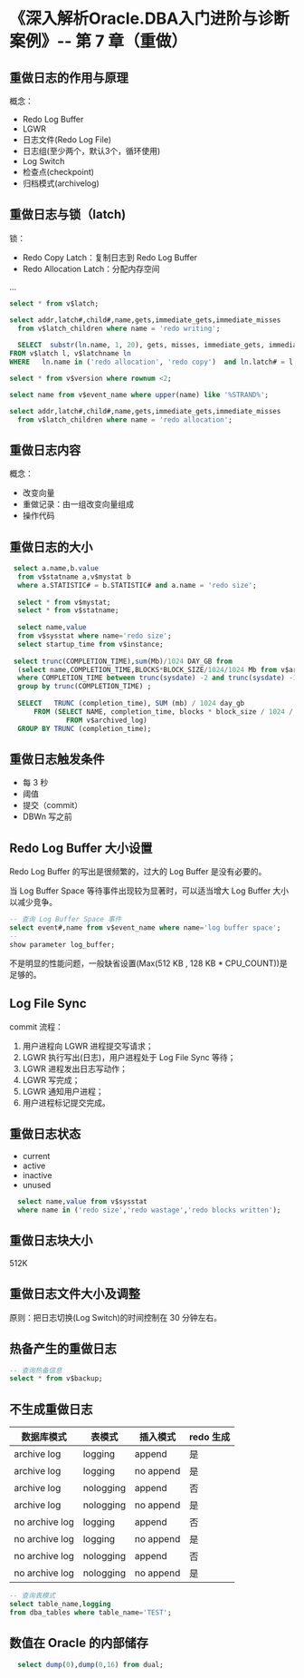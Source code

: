 
# 《深入解析Oracle.DBA入门进阶与诊断案例》-- 第 7 章（重做）


## 重做日志的作用与原理

概念：

* Redo Log Buffer
* LGWR
* 日志文件(Redo Log File)
* 日志组(至少两个，默认3个，循环使用)
* Log Switch
* 检查点(checkpoint)
* 归档模式(archivelog)


## 重做日志与锁（latch)

锁：

* Redo Copy Latch：复制日志到 Redo Log Buffer
* Redo Allocation Latch：分配内存空间

...

```sql
select * from v$latch;

select addr,latch#,child#,name,gets,immediate_gets,immediate_misses 
  from v$latch_children where name = 'redo writing'; 
  
  SELECT  substr(ln.name, 1, 20), gets, misses, immediate_gets, immediate_misses  
FROM v$latch l, v$latchname ln  
WHERE   ln.name in ('redo allocation', 'redo copy')  and ln.latch# = l.latch#;

select * from v$version where rownum <2; 

select name from v$event_name where upper(name) like '%STRAND%'; 

select addr,latch#,child#,name,gets,immediate_gets,immediate_misses 
  from v$latch_children where name = 'redo allocation'; 
```

## 重做日志内容

概念：

* 改变向量
* 重做记录：由一组改变向量组成
* 操作代码


## 重做日志的大小
  
```sql
 select a.name,b.value 
  from v$statname a,v$mystat b 
  where a.STATISTIC# = b.STATISTIC# and a.name = 'redo size'; 
  
  select * from v$mystat;
  select * from v$statname;
  
  select name,value 
  from v$sysstat where name='redo size';
  select startup_time from v$instance; 
  
 select trunc(COMPLETION_TIME),sum(Mb)/1024 DAY_GB from 
  (select name,COMPLETION_TIME,BLOCKS*BLOCK_SIZE/1024/1024 Mb from v$archived_log 
  where COMPLETION_TIME between trunc(sysdate) -2 and trunc(sysdate) -1) 
  group by trunc(COMPLETION_TIME) ;
  
  SELECT   TRUNC (completion_time), SUM (mb) / 1024 day_gb 
      FROM (SELECT NAME, completion_time, blocks * block_size / 1024 / 1024 mb 
              FROM v$archived_log) 
  GROUP BY TRUNC (completion_time); 
```

## 重做日志触发条件

* 每 3 秒
* 阈值
* 提交（commit）
* DBWn 写之前
  

## Redo Log Buffer 大小设置

 Redo Log Buffer 的写出是很频繁的，过大的 Log Buffer 是没有必要的。

当 Log Buffer Space 等待事件出现较为显著时，可以适当增大 Log Buffer 大小以减少竞争。

```sql
-- 查询 Log Buffer Space 事件
select event#,name from v$event_name where name='log buffer space'; 
-- 
show parameter log_buffer;
```

不是明显的性能问题，一般缺省设置(Max(512 KB , 128 KB * CPU_COUNT))是足够的。


## Log File Sync

commit 流程：

1. 用户进程向 LGWR 进程提交写请求；
2. LGWR 执行写出(日志)，用户进程处于 Log File Sync 等待；
3. LGWR 进程发出日志写动作；
4. LGWR 写完成；
5. LGWR 通知用户进程；
6. 用户进程标记提交完成。


## 重做日志状态

* current
* active
* inactive
* unused
  
```sql
  select name,value from v$sysstat 
  where name in ('redo size','redo wastage','redo blocks written');
```

## 重做日志块大小

512K

## 重做日志文件大小及调整

原则：把日志切换(Log Switch)的时间控制在 30 分钟左右。


## 热备产生的重做日志
  
```sql
-- 查询热备信息
select * from v$backup;
```

## 不生成重做日志

| 数据库模式     | 表模式     | 插入模式  | redo 生成
|----------------|------------|-----------|----------
| archive log    | logging    | append    | 是
| archive log    | logging    | no append | 是
| archive log    | nologging  | append    | 否
| archive log    | nologging  | no append | 是
| no archive log | logging    | append    | 否
| no archive log | logging    | no append | 是
| no archive log | nologging  | append    | 否
| no archive log | nologging  | no append | 是

  
```sql
-- 查询表模式
select table_name,logging 
from dba_tables where table_name='TEST'; 
```

## 数值在 Oracle 的内部储存
  
```sql
  select dump(0),dump(0,16) from dual; 
```

